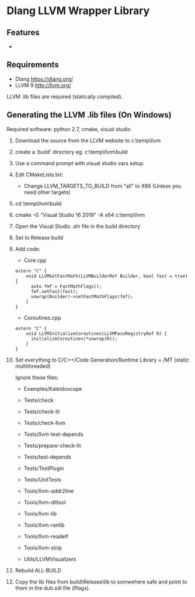 # Dlang LLVM Wrapper Library

## Features
-


## Requirements
- Dlang https://dlang.org/
- LLVM 9 http://llvm.org/

LLVM .lib files are required (statically compiled).

## Generating the LLVM .lib files (On Windows)
Required software: python 2.7, cmake, visual studio

1) Download the source from the LLVM website to c:\temp\llvm
2) create a 'build' directory eg.
    c:\temp\llvm\build
3) Use a command prompt with visual studio vars setup
4) Edit CMakeLists.txt:
    - Change LLVM_TARGETS_TO_BUILD from "all" to X86 (Unless you need other targets)
5) cd \temp\llvm\build
6) cmake -G "Visual Studio 16 2019" -A x64 c:\temp\llvm
7) Open the Visual Studio .sln file in the build directory

8) Set to Release build

9) Add code:

    - Core.cpp
    ```
    extern "C" {
        void LLVMSetFastMath(LLVMBuilderRef Builder, bool fast = true) {
          auto fmf = FastMathFlags();
          fmf.setFast(fast);
          unwrap(Builder)->setFastMathFlags(fmf);
        }
    }
    ```

    - Coroutines.cpp
    ```
    extern "C" {
        void LLVMInitializeCoroutines(LLVMPassRegistryRef R) {
          initializeCoroutines(*unwrap(R));
        }
    }
    ```

10) Set everything to C/C++/Code Generation/Runtime Library = /MT (static multithreaded)

    Ignore these files:

    - Examples/Kaleidoscope

    - Tests/check
    - Tests/check-lit
    - Tests/check-llvm
    - Tests/llvm-test-depends
    - Tests/prepare-check-lit
    - Tests/test-depends
    - Tests/TestPlugin
    - Tests/UnitTests


    - Tools/llvm-addr2line
    - Tools/llvm-dlltool
    - Tools/llvm-lib
    - Tools/llvm-ranlib
    - Tools/llvm-readelf
    - Tools/llvm-strip


    - Utils/LLVMVisualizers

11) Rebuild ALL-BUILD

12) Copy the lib files from build\Release\lib to somwehere safe and point to them in the dub.sdl file (lflags).

